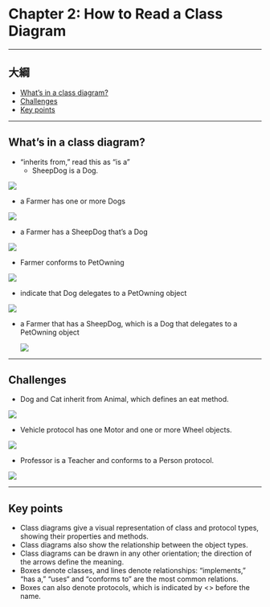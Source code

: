 



# Chapter 2: How to Read a Class Diagram



------

## 大綱

- [What’s in a class diagram?](#1)
- [Challenges](#2)
- [Key points](#3)

------

<h2 id="1">What’s in a class diagram?</h2>

- “inherits from,” read this as “is a”
  - SheepDog is a Dog.


![](../.gitbook/assets/2.png)

- a Farmer has one or more Dogs

![](../.gitbook/assets/3.png)

- a Farmer has a SheepDog that’s a Dog


![](../.gitbook/assets/4.png)

- Farmer conforms to PetOwning

![](../.gitbook/assets/5.png)

- indicate that Dog delegates to a PetOwning object

![](../.gitbook/assets/6.png)

- a Farmer that has a SheepDog, which is a Dog that delegates to a PetOwning object

  ![](../.gitbook/assets/7.png)

  

------

<h2 id="2">Challenges</h2>

- Dog and Cat inherit from Animal, which defines an eat method.

![](../.gitbook/assets/8.png)

- Vehicle protocol has one Motor and one or more Wheel objects.

![](../.gitbook/assets/9.png)

- Professor is a Teacher and conforms to a Person protocol.

![](../.gitbook/assets/10.png)

------

<h2 id="3">Key points</h2>

- Class diagrams give a visual representation of class and protocol types, showing their properties and methods.
- Class diagrams also show the relationship between the object types.
- Class diagrams can be drawn in any other orientation; the direction of the arrows define the meaning.
- Boxes denote classes, and lines denote relationships: “implements,” “has a,” “uses“ and “conforms to” are the most common relations.
- Boxes can also denote protocols, which is indicated by <<protocol>> before the name.